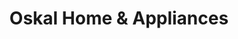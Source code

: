 ---
title: "Oskal Home & Appliances"
url: /san-francisco/oskal-home-und-appliances/
shop: menaje del hogar
---